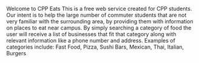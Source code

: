 Welcome to CPP Eats
This is a free web service created for CPP students. Our intent is to help the large number of commuter students that are not very familiar with the surrounding area, by providing them with information on places to eat near campus.
By simply searching a category of food the user will receive a list of businesses that fit that category along with relevant information like a phone number and address.
Examples of categories include: Fast Food, Pizza, Sushi Bars, Mexican, Thai, Italian, Burgers
